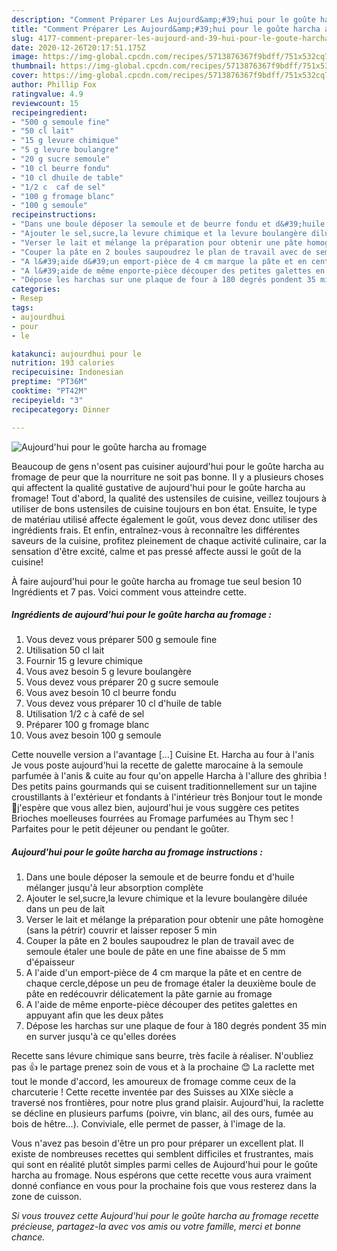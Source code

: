```yaml
---
description: "Comment Préparer Les Aujourd&amp;#39;hui pour le goûte harcha au fromage"
title: "Comment Préparer Les Aujourd&amp;#39;hui pour le goûte harcha au fromage"
slug: 4177-comment-preparer-les-aujourd-and-39-hui-pour-le-goute-harcha-au-fromage
date: 2020-12-26T20:17:51.175Z
image: https://img-global.cpcdn.com/recipes/5713876367f9bdff/751x532cq70/aujourdhui-pour-le-goute-harcha-au-fromage-photo-principale-de-la-recette.jpg
thumbnail: https://img-global.cpcdn.com/recipes/5713876367f9bdff/751x532cq70/aujourdhui-pour-le-goute-harcha-au-fromage-photo-principale-de-la-recette.jpg
cover: https://img-global.cpcdn.com/recipes/5713876367f9bdff/751x532cq70/aujourdhui-pour-le-goute-harcha-au-fromage-photo-principale-de-la-recette.jpg
author: Phillip Fox
ratingvalue: 4.9
reviewcount: 15
recipeingredient:
- "500 g semoule fine"
- "50 cl lait"
- "15 g levure chimique"
- "5 g levure boulangre"
- "20 g sucre semoule"
- "10 cl beurre fondu"
- "10 cl dhuile de table"
- "1/2 c  caf de sel"
- "100 g fromage blanc"
- "100 g semoule"
recipeinstructions:
- "Dans une boule déposer la semoule et de beurre fondu et d&#39;huile mélanger jusqu&#39;à leur absorption complète"
- "Ajouter le sel,sucre,la levure chimique et la levure boulangère diluée dans un peu de lait"
- "Verser le lait et mélange la préparation pour obtenir une pâte homogène (sans la pétrir) couvrir et laisser reposer 5 min"
- "Couper la pâte en 2 boules saupoudrez le plan de travail avec de semoule étaler une boule de pâte en une fine abaisse de 5 mm d&#39;épaisseur"
- "A l&#39;aide d&#39;un emport-pièce de 4 cm marque la pâte et en centre de chaque cercle,dépose un peu de fromage étaler la deuxième boule de pâte en redécouvrir délicatement la pâte garnie au fromage"
- "A l&#39;aide de même enporte-pièce découper des petites galettes en appuyant afin que les deux pâtes"
- "Dépose les harchas sur une plaque de four à 180 degrés pondent 35 min en surver jusqu&#39;à ce qu&#39;elles dorées"
categories:
- Resep
tags:
- aujourdhui
- pour
- le

katakunci: aujourdhui pour le 
nutrition: 193 calories
recipecuisine: Indonesian
preptime: "PT36M"
cooktime: "PT42M"
recipeyield: "3"
recipecategory: Dinner

---
```



![Aujourd&#39;hui pour le goûte harcha au fromage](https://img-global.cpcdn.com/recipes/5713876367f9bdff/751x532cq70/aujourdhui-pour-le-goute-harcha-au-fromage-photo-principale-de-la-recette.jpg)

Beaucoup de gens n'osent pas cuisiner aujourd&#39;hui pour le goûte harcha au fromage de peur que la nourriture ne soit pas bonne. Il y a plusieurs choses qui affectent la qualité gustative de aujourd&#39;hui pour le goûte harcha au fromage! Tout d'abord, la qualité des ustensiles de cuisine, veillez toujours à utiliser de bons ustensiles de cuisine toujours en bon état. Ensuite, le type de matériau utilisé affecte également le goût, vous devez donc utiliser des ingrédients frais. Et enfin, entraînez-vous à reconnaître les différentes saveurs de la cuisine, profitez pleinement de chaque activité culinaire, car la sensation d'être excité, calme et pas pressé affecte aussi le goût de la cuisine!

<!--inarticleads1-->

À faire aujourd&#39;hui pour le goûte harcha au fromage tue seul besion 10 Ingrédients et 7 pas. Voici comment vous atteindre cette.

##### Ingrédients de aujourd&#39;hui pour le goûte harcha au fromage :

1. Vous devez vous préparer 500 g semoule fine
1. Utilisation 50 cl lait
1. Fournir 15 g levure chimique
1. Vous avez besoin 5 g levure boulangère
1. Vous devez vous préparer 20 g sucre semoule
1. Vous avez besoin 10 cl beurre fondu
1. Vous devez vous préparer 10 cl d&#39;huile de table
1. Utilisation 1/2 c à café de sel
1. Préparer 100 g fromage blanc
1. Vous avez besoin 100 g semoule


Cette nouvelle version a l&#39;avantage […] Cuisine Et. Harcha au four à l&#39;anis Je vous poste aujourd&#39;hui la recette de galette marocaine à la semoule parfumée à l&#39;anis &amp; cuite au four qu&#39;on appelle Harcha à l&#39;allure des ghribia ! Des petits pains gourmands qui se cuisent traditionnellement sur un tajine croustillants à l&#39;extérieur et fondants à l&#39;intérieur très Bonjour tout le monde🤗j&#39;espère que vous allez bien, aujourd&#39;hui je vous suggère ces petites Brioches moelleuses fourrées au Fromage parfumées au Thym sec ! Parfaites pour le petit déjeuner ou pendant le goûter. 

<!--inarticleads2-->

##### Aujourd&#39;hui pour le goûte harcha au fromage instructions :

1. Dans une boule déposer la semoule et de beurre fondu et d&#39;huile mélanger jusqu&#39;à leur absorption complète
1. Ajouter le sel,sucre,la levure chimique et la levure boulangère diluée dans un peu de lait
1. Verser le lait et mélange la préparation pour obtenir une pâte homogène (sans la pétrir) couvrir et laisser reposer 5 min
1. Couper la pâte en 2 boules saupoudrez le plan de travail avec de semoule étaler une boule de pâte en une fine abaisse de 5 mm d&#39;épaisseur
1. A l&#39;aide d&#39;un emport-pièce de 4 cm marque la pâte et en centre de chaque cercle,dépose un peu de fromage étaler la deuxième boule de pâte en redécouvrir délicatement la pâte garnie au fromage
1. A l&#39;aide de même enporte-pièce découper des petites galettes en appuyant afin que les deux pâtes
1. Dépose les harchas sur une plaque de four à 180 degrés pondent 35 min en surver jusqu&#39;à ce qu&#39;elles dorées


Recette sans lévure chimique sans beurre, très facile à réaliser. N&#39;oubliez pas 👍 le partage prenez soin de vous et à la prochaine 😊 La raclette met tout le monde d&#39;accord, les amoureux de fromage comme ceux de la charcuterie ! Cette recette inventée par des Suisses au XIXe siècle a traversé nos frontières, pour notre plus grand plaisir. Aujourd&#39;hui, la raclette se décline en plusieurs parfums (poivre, vin blanc, ail des ours, fumée au bois de hêtre…). Conviviale, elle permet de passer, à l&#39;image de la. 

<!--inarticleads1-->

<p>
Vous n'avez pas besoin d'être un pro pour préparer un excellent plat. Il existe de nombreuses recettes qui semblent difficiles et frustrantes, mais qui sont en réalité plutôt simples parmi celles de Aujourd&#39;hui pour le goûte harcha au fromage. Nous espérons que cette recette vous aura vraiment donné confiance en vous pour la prochaine fois que vous resterez dans la zone de cuisson.
</p>

<p>
<i>Si vous trouvez cette Aujourd&#39;hui pour le goûte harcha au fromage recette précieuse, partagez-la avec vos amis ou votre famille, merci et bonne chance.</i>
</p>
